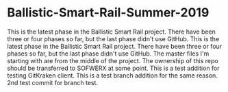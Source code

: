 # Ballistic-Smart-Rail-Summer-2019
This is the latest phase in the Ballistic Smart Rail project. There have been three or four phases so far, but the last phase didn't use GitHub. This is the latest phase in the Ballistic Smart Rail project. There have been three or four phases so far, but the last phase didn't use GitHub. The master files I'm starting with are from the middle of the project. The ownership of this repo should be transferred to SOFWERX at some point.
This is a test addition for testing GitKraken client.
This is a test branch addition for the same reason.
2nd test commit for branch test.
